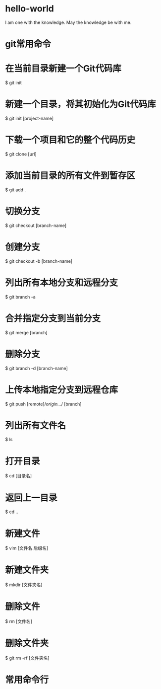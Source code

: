 # hello-world

I am one with the knowledge.
May the knowledge be with me.

# git常用命令

# 在当前目录新建一个Git代码库
$ git init

# 新建一个目录，将其初始化为Git代码库
$ git init [project-name]

# 下载一个项目和它的整个代码历史
$ git clone [url]

# 添加当前目录的所有文件到暂存区
$ git add .

# 切换分支
$ git checkout [branch-name]

# 创建分支
$ git checkout -b [branch-name]

# 列出所有本地分支和远程分支
$ git branch -a

# 合并指定分支到当前分支
$ git merge [branch]

# 删除分支
$ git branch -d [branch-name]

# 上传本地指定分支到远程仓库
$ git push [remote]/*origin...*/ [branch]

# 列出所有文件名
$ ls

# 打开目录
$ cd [目录名]

# 返回上一目录
$ cd ..

# 新建文件
$ vim [文件名.后缀名]

# 新建文件夹
$ mkdir [文件夹名]

# 删除文件
$ rm [文件名]

# 删除文件夹
$ git rm -rf [文件夹名]

# 常用命令行
